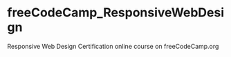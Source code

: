 # freeCodeCamp_ResponsiveWebDesign
Responsive Web Design Certification online course on freeCodeCamp.org
